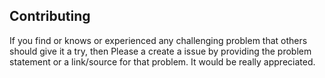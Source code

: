 ## Contributing

If you find or knows or experienced any challenging problem that others should give it a try, then Please a create a issue by providing the problem statement or a link/source for that problem. It would be really appreciated.
